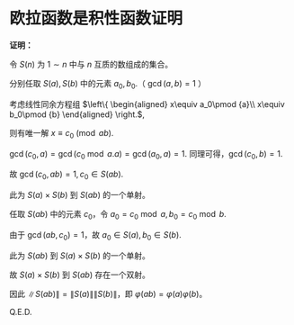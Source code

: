 <head>
    <script src="https://cdn.mathjax.org/mathjax/latest/MathJax.js?config=TeX-AMS-MML_HTMLorMML" type="text/javascript"></script>
    <script type="text/x-mathjax-config">
        MathJax.Hub.Config({
            tex2jax: {
            skipTags: ['script', 'noscript', 'style', 'textarea', 'pre'],
            inlineMath: [['$','$']]
            }
        });
    </script>
</head>

# 欧拉函数是积性函数证明

**证明：**

令 $S(n)$ 为 $1\sim n$ 中与 $n$ 互质的数组成的集合。

分别任取 $S(a),S(b)$ 中的元素 $a_0,b_0$.（ $\gcd(a,b)=1$ ）

考虑线性同余方程组 $\left\{
\begin{aligned}
				x\equiv a_0\pmod {a}\\
				x\equiv b_0\pmod {b}
\end{aligned}
\right.$,

则有唯一解 $x\equiv c_0\pmod {ab}$.

$\gcd(c_0,a)=\gcd(c_0\bmod a.a)=\gcd(a_0,a)=1$. 同理可得，$\gcd(c_0,b)=1$.

故 $\gcd(c_0,ab)=1,c_0\in S(ab)$.

此为 $S(a)\times S(b)$ 到 $S(ab)$ 的一个单射。

任取 $S(ab)$ 中的元素 $c_0$，令 $a_0=c_0\bmod a,b_0=c_0\bmod b$.

由于 $\gcd(ab,c_0)=1$，故 $a_0\in S(a),b_0\in S(b)$.

此为 $S(ab)$ 到 $S(a)\times S(b)$ 的一个单射。

故 $S(a)\times S(b)$ 到 $S(ab)$ 存在一个双射。

因此 $\|S(ab)\|=\|S(a)\|\|S(b)\|$，即 $\varphi(ab)=\varphi(a)\varphi(b)$。

Q.E.D.

